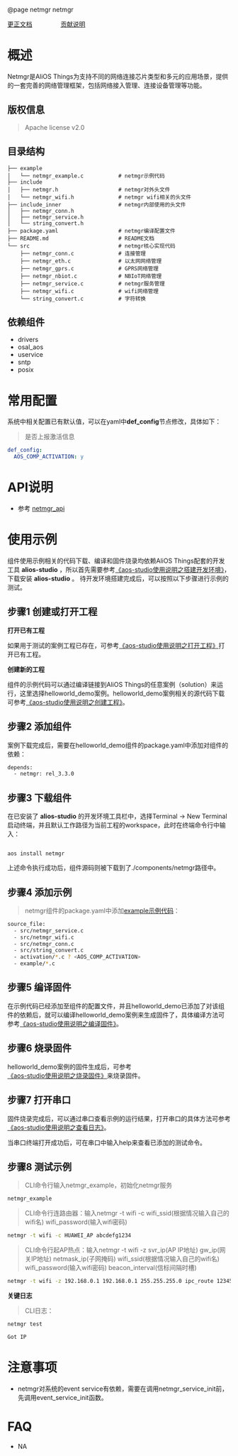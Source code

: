 @page netmgr netmgr

[更正文档](https://gitee.com/alios-things/netmgr/edit/rel_3.3.0/README.md) &emsp;&emsp;&emsp;&emsp; [贡献说明](https://g.alicdn.com/alios-things-3.3/doc/contribute_doc.html)

# 概述

Netmgr是AliOS Things为支持不同的网络连接芯片类型和多元的应用场景，提供的一套完善的网络管理框架，包括网络接入管理、连接设备管理等功能。

## 版权信息

> Apache license v2.0

## 目录结构

```tree
├── example
│   └── netmgr_example.c           # netmgr示例代码
├── include
│   ├── netmgr.h                   # netmgr对外头文件
│   └── netmgr_wifi.h              # netmgr wifi相关的头文件
├── include_inner                  # netmgr内部使用的头文件
│   ├── netmgr_conn.h              
│   ├── netmgr_service.h
│   └── string_convert.h
├── package.yaml                   # netmgr编译配置文件
├── README.md                      # README文档
└── src                            # netmgr核心实现代码
    ├── netmgr_conn.c              # 连接管理
    ├── netmgr_eth.c               # 以太网网络管理
    ├── netmgr_gprs.c              # GPRS网络管理
    ├── netmgr_nbiot.c             # NBIoT网络管理
    ├── netmgr_service.c           # netmgr服务管理
    ├── netmgr_wifi.c              # wifi网络管理
    └── string_convert.c           # 字符转换
```
## 依赖组件

* drivers
* osal_aos
* uservice
* sntp
* posix

# 常用配置

系统中相关配置已有默认值，可以在yaml中**def_config**节点修改，具体如下：
> 是否上报激活信息
```yaml
def_config:
  AOS_COMP_ACTIVATION: y
```
# API说明

- 参考 [netmgr_api](https://g.alicdn.com/alios-things-3.3/doc/group__netmgr__api.html)

# 使用示例

组件使用示例相关的代码下载、编译和固件烧录均依赖AliOS Things配套的开发工具 **alios-studio** ，所以首先需要参考[《aos-studio使用说明之搭建开发环境》](https://g.alicdn.com/alios-things-3.3/doc/setup_env.html)，下载安装 **alios-studio** 。
待开发环境搭建完成后，可以按照以下步骤进行示例的测试。

## 步骤1 创建或打开工程

**打开已有工程**

如果用于测试的案例工程已存在，可参考[《aos-studio使用说明之打开工程》](https://g.alicdn.com/alios-things-3.3/doc/open_project.html)打开已有工程。

**创建新的工程**

组件的示例代码可以通过编译链接到AliOS Things的任意案例（solution）来运行，这里选择helloworld_demo案例。helloworld_demo案例相关的源代码下载可参考[《aos-studio使用说明之创建工程》](https://g.alicdn.com/alios-things-3.3/doc/create_project.html)。

## 步骤2 添加组件

案例下载完成后，需要在helloworld_demo组件的package.yaml中添加对组件的依赖：
```sh
depends:
  - netmgr: rel_3.3.0
```
## 步骤3 下载组件

在已安装了 **alios-studio** 的开发环境工具栏中，选择Terminal -> New Terminal启动终端，并且默认工作路径为当前工程的workspace，此时在终端命令行中输入：

```shell

aos install netmgr

```

上述命令执行成功后，组件源码则被下载到了./components/netmgr路径中。

## 步骤4 添加示例

> netmgr组件的package.yaml中添加[example示例代码](https://gitee.com/alios-things/netmgr/tree/rel_3.3.0/example)：

```sh
source_file:
  - src/netmgr_service.c
  - src/netmgr_wifi.c
  - src/netmgr_conn.c
  - src/string_convert.c
  - activation/*.c ? <AOS_COMP_ACTIVATION>
  - example/*.c
```

## 步骤5 编译固件

在示例代码已经添加至组件的配置文件，并且helloworld_demo已添加了对该组件的依赖后，就可以编译helloworld_demo案例来生成固件了，具体编译方法可参考[《aos-studio使用说明之编译固件》](https://g.alicdn.com/alios-things-3.3/doc/build_project.html)。

## 步骤6 烧录固件

helloworld_demo案例的固件生成后，可参考[《aos-studio使用说明之烧录固件》](https://g.alicdn.com/alios-things-3.3/doc/burn_image.html)来烧录固件。

## 步骤7 打开串口

固件烧录完成后，可以通过串口查看示例的运行结果，打开串口的具体方法可参考[《aos-studio使用说明之查看日志》](https://g.alicdn.com/alios-things-3.3/doc/view_log.html)。

当串口终端打开成功后，可在串口中输入help来查看已添加的测试命令。

## 步骤8 测试示例

> CLI命令行输入netmgr_example，初始化netmgr服务
```sh
netmgr_example
```
> CLI命令行连路由器：输入netmgr -t wifi -c wifi_ssid(根据情况输入自己的wifi名) wifi_password(输入wifi密码)
```sh
netmgr -t wifi -c HUAWEI_AP abcdefg1234
```
> CLI命令行起AP热点：输入netmgr -t wifi -z svr_ip(AP IP地址) gw_ip(网关IP地址) netmask_ip(子网掩码) wifi_ssid(根据情况输入自己的wifi名) wifi_password(输入wifi密码) beacon_interval(信标间隔时槽) 
```sh
netmgr -t wifi -z 192.168.0.1 192.168.0.1 255.255.255.0 ipc_route 12345678 10
```

**关键日志**
> CLI日志：

```sh
netmgr test
```
```sh
Got IP
```

# 注意事项

- netmgr对系统的event service有依赖，需要在调用netmgr_service_init前，先调用event_service_init函数。

# FAQ

- NA
